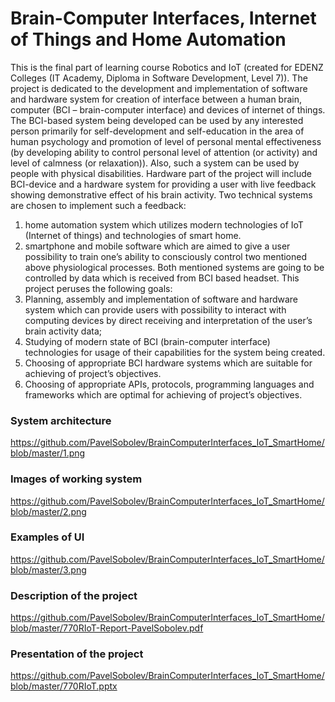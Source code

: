 # Brain-Computer Interfaces, Internet of Things and Home Automation

This is the final part of learning course Robotics and IoT (created for EDENZ Colleges (IT Academy, Diploma in Software Development, Level 7)).
The project is dedicated to the development and implementation of software and hardware system for creation of interface between a human brain, computer (BCI – brain-computer interface) and devices of internet of things. The BCI-based system being developed can be used by any interested person primarily for self-development and self-education in the area of human psychology and promotion of level of personal mental effectiveness (by developing ability to control personal level of attention (or activity) and level of calmness (or relaxation)). Also, such a system can be used by people with physical disabilities.  Hardware part of the project will include BCI-device and a hardware system for providing a user with live feedback showing demonstrative effect of his brain activity.  Two technical systems are chosen to implement such a feedback:
1.	home automation system which utilizes modern technologies of IoT (Internet of things) and technologies of smart home.
2.	smartphone and mobile software which are aimed to give a user possibility to train one’s ability to consciously control two mentioned above physiological processes.
Both mentioned systems are going to be controlled by data which is received from BCI based headset.
This project peruses the following goals:
1.	Planning, assembly and implementation of software and hardware system which can provide users with possibility to interact with computing devices by direct receiving and interpretation of the user’s brain activity data;
2.	Studying of modern state of BCI (brain-computer interface) technologies for usage of their capabilities for the system being created. 
3.	Choosing of appropriate BCI hardware systems which are suitable for achieving of project’s objectives.
4.	Choosing of appropriate APIs, protocols, programming languages and frameworks which are optimal for achieving of project’s objectives.


### System architecture
https://github.com/PavelSobolev/BrainComputerInterfaces_IoT_SmartHome/blob/master/1.png

### Images of working system
https://github.com/PavelSobolev/BrainComputerInterfaces_IoT_SmartHome/blob/master/2.png

### Examples of UI
https://github.com/PavelSobolev/BrainComputerInterfaces_IoT_SmartHome/blob/master/3.png

### Description of the project
https://github.com/PavelSobolev/BrainComputerInterfaces_IoT_SmartHome/blob/master/770RIoT-Report-PavelSobolev.pdf

### Presentation of the project
https://github.com/PavelSobolev/BrainComputerInterfaces_IoT_SmartHome/blob/master/770RIoT.pptx
